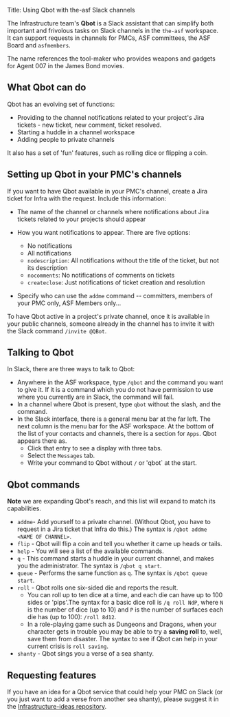 Title: Using Qbot with the-asf Slack channels

The Infrastructure team's **Qbot** is a Slack assistant that can simplify both important and frivolous tasks on Slack channels in the `the-asf` workspace. It can support requests in channels for PMCs, ASF committees, the ASF Board and `asfmembers`.

The name references the tool-maker who provides weapons and gadgets for Agent 007 in the James Bond movies.

## What Qbot can do
Qbot has an evolving set of functions:
  - Providing to the channel notifications related to your project's Jira tickets - new ticket, new comment, ticket resolved.
  - Starting a huddle in a channel workspace
  - Adding people to private channels

It also has a set of 'fun' features, such as rolling dice or flipping a coin.

## Setting up Qbot in your PMC's channels
If you want to have Qbot available in your PMC's channel, create a Jira ticket for Infra with the request. Include this information:
  - The name of the channel or channels where notifications about Jira tickets related to your projects should appear
  - How you want notifications to appear. There are five options:
      - No notifications
      - All notifications
      - `nodescription`: All notifications without the title of the ticket, but not its description
      - `nocomments`: No notifications of comments on tickets
      - `createclose`: Just notifications of ticket creation and resolution

  - Specify who can use the `addme` command -- committers, members of your PMC only, ASF Members only...

To have Qbot active in a project's private channel, once it is available in your public channels, someone already in the channel has to invite it with the Slack command `/invite @QBot`.
  

## Talking to Qbot
In Slack, there are three ways to talk to Qbot:

  -  Anywhere in the ASF workspace, type `/qbot` and the command you want to give it. If it is a command which you do not have permission to use where you currently are in Slack, the command will fail.
  -  In a channel where Qbot is present, type `qbot` without the slash, and the command.
  -  In the Slack interface, there is a general menu bar at the far left. The next column is the menu bar for the ASF workspace. At the bottom of the list of your contacts and channels, there is a section for `Apps`. Qbot appears there as.
        -  Click that entry to see a display with three tabs.
        -  Select the `Messages` tab.
        -  Write your command to Qbot without `/` or 'qbot` at the start.
        

## Qbot commands
**Note** we are expanding Qbot's reach, and this list will expand to match its capabilities.

  - `addme`- Add yourself to a private channel. (Without Qbot, you have to request in a Jira ticket that Infra do this.) The syntax is `/qbot addme <NAME OF CHANNEL>`.
  - `flip` - Qbot will flip a coin and tell you whether it came up heads or tails.
  - `help` - You will see a list of the available commands.
  - `q` - This command starts a huddle in your current channel, and makes you the administrator. The syntax is `/qbot q start`.
  - `queue` - Performs the same function as `q`. The syntax is `/qbot queue start`.
  - `roll` - Qbot rolls one six-sided die and reports the result.
      - You can roll up to ten dice at a time, and each die can have up to 100 sides or 'pips'.The syntax for a basic dice roll is `/q roll NdP`, where `N` is the number of dice (up to 10) and `P` is the number of surfaces each die has (up to 100): `/roll 8d12`.
      - In a role-playing game such as Dungeons and Dragons, when your character gets in trouble you may be able to try a **saving roll** to, well, save them from disaster. The syntax to see if Qbot can help in your current crisis is `roll saving`.
  - `shanty` - Qbot sings you a verse of a sea shanty.

## Requesting features
If you have an idea for a Qbot service that could help your PMC on Slack (or you just want to add a verse from another sea shanty), please suggest it in the <a href="https://github.com/apache/infrastructure-ideas/discussions/categories/qbot" target="_blank">Infrastructure-ideas repository</a>.

